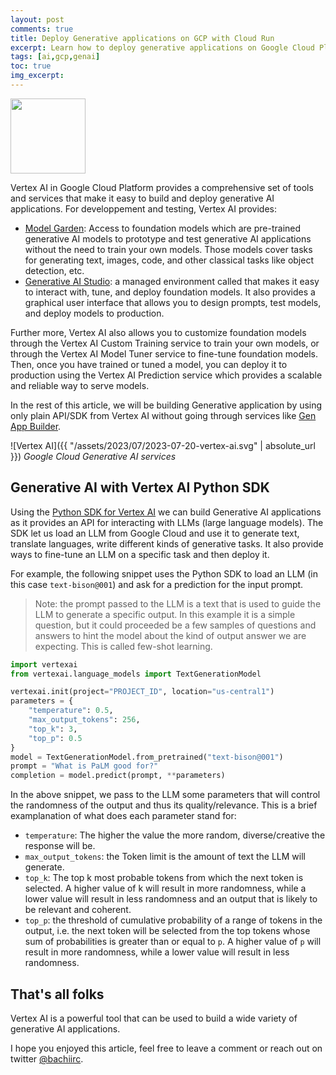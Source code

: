 ```yaml
---
layout: post
comments: true
title: Deploy Generative applications on GCP with Cloud Run
excerpt: Learn how to deploy generative applications on Google Cloud Platform with Cloud Run
tags: [ai,gcp,genai]
toc: true
img_excerpt:
---
```


<img align="center" src="/assets/logos/icons8-google-cloud.svg" width="120" />
<br/>

Vertex AI in Google Cloud Platform provides a comprehensive set of tools and services that make it easy to build and deploy generative AI applications. For developpement and testing, Vertex AI provides:

- [Model Garden](https://cloud.google.com/model-garden): Access to foundation models which are pre-trained generative AI models to prototype and test generative AI applications without the need to train your own models. Those models cover tasks for generating text, images, code, and other classical tasks like object detection, etc.
- [Generative AI Studio](https://cloud.google.com/generative-ai-studio): a managed environment called that makes it easy to interact with, tune, and deploy foundation models. It also provides a graphical user interface that allows you to design prompts, test models, and deploy models to production.


Further more, Vertex AI also allows you to customize foundation models through the Vertex AI Custom Training service to train your own models, or through the Vertex AI Model Tuner service to fine-tune foundation models. Then, once you have trained or tuned a model, you can deploy it to production using the Vertex AI Prediction service which provides a scalable and reliable way to serve models.

In the rest of this article, we will be building Generative application by using only plain API/SDK from Vertex AI without going through services like [Gen App Builder](https://cloud.google.com/blog/products/ai-machine-learning/create-generative-apps-in-minutes-with-gen-app-builder).

![Vertex AI]({{ "/assets/2023/07/2023-07-20-vertex-ai.svg" | absolute_url }})
*Google Cloud Generative AI services*

## Generative AI with Vertex AI Python SDK
Using the [Python SDK for Vertex AI](https://cloud.google.com/vertex-ai/docs/python-sdk/use-vertex-ai-python-sdk) we can build Generative AI applications as it provides an API for interacting with LLMs (large language models). The SDK let us load an LLM from Google Cloud and use it to generate text, translate languages, write different kinds of generative tasks. It also provide ways to fine-tune an LLM on a specific task and then deploy it.

For example, the following snippet uses the Python SDK to load an LLM (in this case `text-bison@001`) and ask for a prediction for the input prompt.

> Note: the prompt passed to the LLM  is a text that is used to guide the LLM to generate a specific output. In this example it is a simple question, but it could proceeded be a few samples of questions and answers to hint the model about the kind of output answer we are expecting. This is called few-shot learning.

```python
import vertexai
from vertexai.language_models import TextGenerationModel

vertexai.init(project="PROJECT_ID", location="us-central1")
parameters = {
    "temperature": 0.5,
    "max_output_tokens": 256,
    "top_k": 3,
    "top_p": 0.5
}
model = TextGenerationModel.from_pretrained("text-bison@001")
prompt = "What is PaLM good for?"
completion = model.predict(prompt, **parameters)
```

In the above snippet, we pass to the LLM some parameters that will control the randomness of the output and thus its quality/relevance. This is a brief examplanation of what does each parameter stand for:

- `temperature`: The higher the value the more random, diverse/creative the response will be.
- `max_output_tokens`: the Token limit is the amount of text the LLM will generate.
- `top_k`: The top k most probable tokens from which the next token is selected. A higher value of k will result in more randomness, while a lower value will result in less randomness and an output that is likely to be relevant and coherent. 
- `top_p`: the threshold of cumulative probability of a range of tokens in the output, i.e. the next token will be selected from the top tokens whose sum of probabilities is greater than or equal to `p`. A higher value of `p` will result in more randomness, while a lower value will result in less randomness.



## That's all folks
Vertex AI is a powerful tool that can be used to build a wide variety of generative AI applications.

I hope you enjoyed this article, feel free to leave a comment or reach out on twitter [@bachiirc](https://twitter.com/bachiirc).
